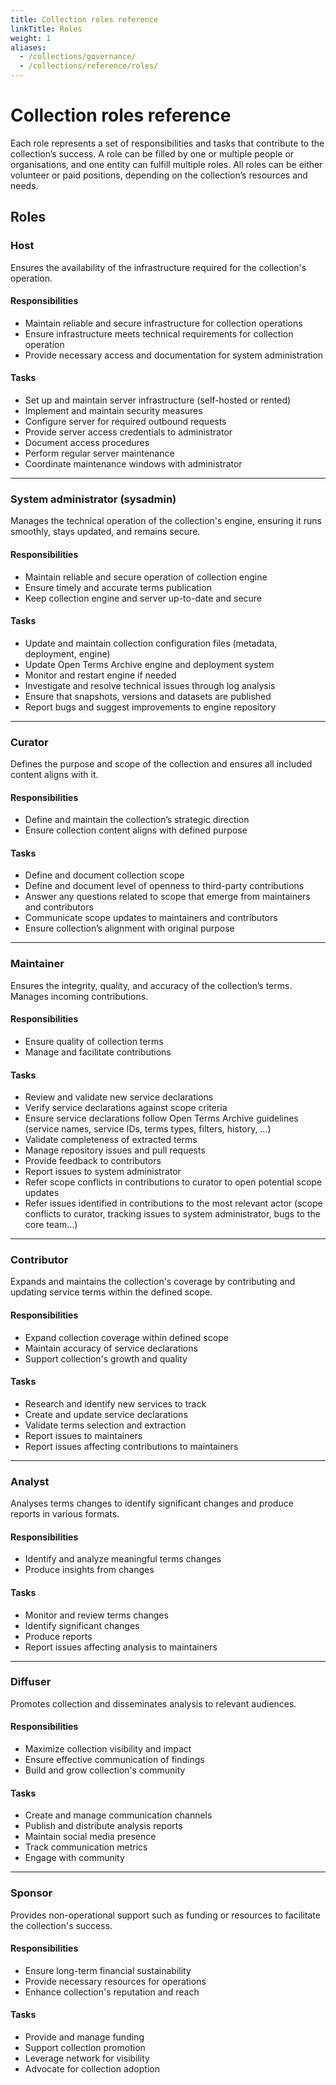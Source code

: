 ```yaml
---
title: Collection roles reference
linkTitle: Roles
weight: 1
aliases: 
  - /collections/governance/
  - /collections/reference/roles/
---
```


# Collection roles reference

Each role represents a set of responsibilities and tasks that contribute to the collection’s success. A role can be filled by one or multiple people or organisations, and one entity can fulfill multiple roles. All roles can be either volunteer or paid positions, depending on the collection’s resources and needs.

## Roles

### Host

Ensures the availability of the infrastructure required for the collection's operation.

#### Responsibilities

- Maintain reliable and secure infrastructure for collection operations
- Ensure infrastructure meets technical requirements for collection operation
- Provide necessary access and documentation for system administration

#### Tasks

- Set up and maintain server infrastructure (self-hosted or rented)
- Implement and maintain security measures
- Configure server for required outbound requests
- Provide server access credentials to administrator
- Document access procedures
- Perform regular server maintenance
- Coordinate maintenance windows with administrator

---

### System administrator (sysadmin)

Manages the technical operation of the collection's engine, ensuring it runs smoothly, stays updated, and remains secure.

#### Responsibilities

- Maintain reliable and secure operation of collection engine
- Ensure timely and accurate terms publication
- Keep collection engine and server up-to-date and secure

#### Tasks

- Update and maintain collection configuration files (metadata, deployment, engine)
- Update Open Terms Archive engine and deployment system
- Monitor and restart engine if needed
- Investigate and resolve technical issues through log analysis
- Ensure that snapshots, versions and datasets are published
- Report bugs and suggest improvements to engine repository

---

### Curator

Defines the purpose and scope of the collection and ensures all included content aligns with it.

#### Responsibilities

- Define and maintain the collection’s strategic direction
- Ensure collection content aligns with defined purpose

#### Tasks

- Define and document collection scope
- Define and document level of openness to third-party contributions
- Answer any questions related to scope that emerge from maintainers and contributors
- Communicate scope updates to maintainers and contributors
- Ensure collection’s alignment with original purpose

---

### Maintainer

Ensures the integrity, quality, and accuracy of the collection’s terms. Manages incoming contributions.

#### Responsibilities

- Ensure quality of collection terms
- Manage and facilitate contributions

#### Tasks

- Review and validate new service declarations
- Verify service declarations against scope criteria
- Ensure service declarations follow Open Terms Archive guidelines (service names, service IDs, terms types, filters, history, …)
- Validate completeness of extracted terms
- Manage repository issues and pull requests
- Provide feedback to contributors
- Report issues to system administrator
- Refer scope conflicts in contributions to curator to open potential scope updates
- Refer issues identified in contributions to the most relevant actor (scope conflicts to curator, tracking issues to system administrator, bugs to the core team…)

---

### Contributor

Expands and maintains the collection's coverage by contributing and updating service terms within the defined scope.

#### Responsibilities

- Expand collection coverage within defined scope
- Maintain accuracy of service declarations
- Support collection's growth and quality

#### Tasks

- Research and identify new services to track
- Create and update service declarations
- Validate terms selection and extraction
- Report issues to maintainers
- Report issues affecting contributions to maintainers

---

### Analyst

Analyses terms changes to identify significant changes and produce reports in various formats.

#### Responsibilities

- Identify and analyze meaningful terms changes
- Produce insights from changes

#### Tasks

- Monitor and review terms changes
- Identify significant changes
- Produce reports
- Report issues affecting analysis to maintainers

---

### Diffuser

Promotes collection and disseminates analysis to relevant audiences.

#### Responsibilities

- Maximize collection visibility and impact
- Ensure effective communication of findings
- Build and grow collection's community

#### Tasks

- Create and manage communication channels
- Publish and distribute analysis reports
- Maintain social media presence
- Track communication metrics
- Engage with community

---

### Sponsor

Provides non-operational support such as funding or resources to facilitate the collection's success.

#### Responsibilities

- Ensure long-term financial sustainability
- Provide necessary resources for operations
- Enhance collection's reputation and reach

#### Tasks

- Provide and manage funding
- Support collection promotion
- Leverage network for visibility
- Advocate for collection adoption
